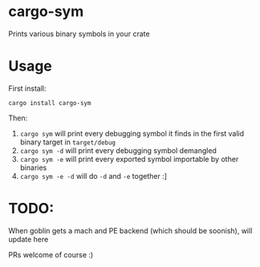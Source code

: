 # cargo-sym
Prints various binary symbols in your crate

# Usage

First install:

`cargo install cargo-sym`

Then:

1. `cargo sym` will print every debugging symbol it finds in the first valid binary target in `target/debug`
2. `cargo sym -d` will print every debugging symbol demangled
3. `cargo sym -e` will print every exported symbol importable by other binaries
4. `cargo sym -e -d` will do `-d` and `-e` together :]

# TODO:

When goblin gets a mach and PE backend (which should be soonish), will update here

PRs welcome of course :)